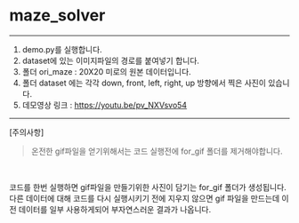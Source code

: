 # maze_solver

___
1. demo.py를 실행합니다.
2. dataset에 있는 이미지파일의 경로를 붙여넣기 합니다.
3. 폴더 ori_maze : 20X20 미로의 원본 데이터입니다.
4. 폴더 dataset 에는 각각 down, front, left, right, up 방향에서 찍은 사진이 있습니다.
5. 데모영상 링크 : https://youtu.be/pv_NXVsvo54
___

[주의사항]  
> 온전한 gif파일을 얻기위해서는 코드 실행전에 for_gif 폴더를 제거해야합니다.  
</br>

코드를 한번 실행하면 gif파일을 만들기위한 사진이 담기는 for_gif 폴더가 생성됩니다.  
다른 데이터에 대해 코드를 다시 실행시키기 전에 지우지 않으면 gif 파일을 만드는데 이전 데이터를 일부 사용하게되어 부자연스러운 결과가 나옵니다.
